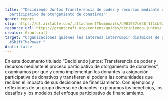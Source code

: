 ```yaml
---
title: '"Decidiendo Juntos Transferencia de poder y recursos mediante el proceso
  participativo de otorgamiento de donativos"'
genre: report
clip: https://dl.airtable.com/.attachmentThumbnails/b901957c636f1f1cb92914896c85391d/87fef2a3
resource_url: https://grantcraft.org/content/guides/decidiendo-juntos/
creator: Grantcraft
target: "Organizaciones quienes les interesa interrumpir dinámicas de poder y
  #ShiftThePower "
draft: false
---
```

En este documento titulado “Decidiendo juntos: Transferencia de poder y recursos mediante el proceso participativo de otorgamiento de donativos”, examinamos por qué y cómo implementan los donantes la asignación participativa de donativos y transfieren el poder a las comunidades que reciben el impacto de sus decisiones de financiamiento. Con ejemplos y reflexiones de un grupo diverso de donantes, exploramos los beneficios, los desafíos y los modelos del enfoque participativo de financiamiento.